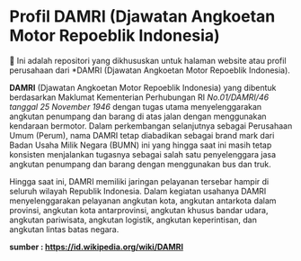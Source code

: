 # Profil DAMRI (Djawatan Angkoetan Motor Repoeblik Indonesia)

:bullettrain_front: Ini adalah repositori yang dikhususkan untuk halaman website atau profil perusahaan dari *DAMRI (Djawatan Angkoetan Motor Repoeblik Indonesia).  

**DAMRI** (Djawatan Angkoetan Motor Repoeblik Indonesia) yang dibentuk berdasarkan Maklumat Kementerian Perhubungan RI *No.01/DAMRI/46 tanggal 25 November 1946* dengan tugas utama menyelenggarakan angkutan penumpang dan barang di atas jalan dengan menggunakan kendaraan bermotor. Dalam perkembangan selanjutnya sebagai Perusahaan Umum (Perum), nama DAMRI tetap diabadikan sebagai brand mark dari Badan Usaha Milik Negara (BUMN) ini yang hingga saat ini masih tetap konsisten menjalankan tugasnya sebagai salah satu penyelenggara jasa angkutan penumpang dan barang dengan menggunakan bus dan truk.

Hingga saat ini, DAMRI memiliki jaringan pelayanan tersebar hampir di seluruh wilayah Republik Indonesia. Dalam kegiatan usahanya DAMRI menyelenggarakan pelayanan angkutan kota, angkutan antarkota dalam provinsi, angkutan kota antarprovinsi, angkutan khusus bandar udara, angkutan pariwisata, angkutan logistik, angkutan keperintisan, dan angkutan lintas batas negara.

**sumber : https://id.wikipedia.org/wiki/DAMRI**